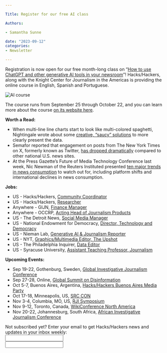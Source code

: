 ```yaml
---

Title: Register for our free AI class

Authors: 

- Samantha Sunne

date: "2023-09-12" 
categories: 
- Newsletter 

---
```


Registration is now open for our free month-long class on “[How to use ChatGPT and other generative AI tools in your newsroom](https://journalismcourses.org/course/how-to-use-chatgpt-and-other-generative-ai-tools-in-your-newsrooms/)”! Hacks/Hackers, along with the Knight Center for Journalism in the Americas is providing the online course in English, Spanish and Portuguese. 

![AI course](https://media.licdn.com/dms/image/sync/D4D27AQFMO4zrDLeTvw/articleshare-shrink_1280_800/0/1693860736924?e=1695056400&v=beta&t=qc7g6sTlvASEIz64pCX6Jg76EPjWJZKl5lwpE9wSAG4)

The course runs from September 25 through October 22, and you can learn more about the course [on its website here](https://journalismcourses.org/course/how-to-use-chatgpt-and-other-generative-ai-tools-in-your-newsrooms/).

**Worth a Read:**



* When multi-line line charts start to look like multi-colored spaghetti, Nightingale wrote about some [creative, “saucy” solutions](https://nightingaledvs.com/spaghetti-dashboard-chart-solutions/) to more clearly present the data.
* Semafor reported that engagement on posts from The New York Times on X, formerly known as Twitter, [has dropped dramatically](https://www.semafor.com/article/09/10/2023/twitter-appears-to-throttle-new-york-times) compared to other national U.S. news sites.
* At the Press Gazette’s Future of Media Technology Conference last week, Nic Newman of the Reuters Instituted presented [ten major trends in news consumption](https://pressgazette.co.uk/media-audience-and-business-data/media_metrics/news-trends-2023/) to watch out for, including platform shifts and international declines in news consumption.

**Jobs:**



* US - Hacks/Hackers, [Community Coordinator](https://www.hackshackers.com/news/2023/08/hacks-hackers-seeks-community-coordinator/)
* US - Hacks/Hackers, [Researcher](https://www.hackshackers.com/news/2023/08/hacks-hackers-hiring-a-researcher/)
* Anywhere - GIJN, [Finance Manager](https://global-investigative-journalism-network.rippling-ats.com/job/668586/finance-manager)
* Anywhere - OCCRP, [Acting Head of Journalism Products](https://www.occrp.org/en/occrp-jobs/acting-head-of-journalism-products)
* US - The Detroit News, [Social Media Manager](https://careers.journalists.org/jobs/19111053/social-media-manager)
* US - National Endowment for Democracy, [Director, Technology and Democracy](https://www.ned.org/about/jobs/#op-584674-2360-director-technology-and-democracy)
* US - Nieman Lab, [Generative AI & Journalism Reporter](https://www.niemanlab.org/2023/09/nieman-lab-is-expanding-come-work-with-us/)
* US - NYT, [Graphics/Multimedia Editor, The Upshot](https://nytimes.wd5.myworkdayjobs.com/en-US/NYT/job/New-York-NY/Graphics-Multimedia-Editor--The-Upshot_REQ-014694-1)
* US - The Philadelphia Inquirer, [Data Editor](https://us231.dayforcehcm.com/CandidatePortal/en-US/philainquirer/Posting/View/833)
* US - Syracuse University, [Assistant Teaching Professor, Journalism](https://www.sujobopps.com/postings/100788)

**Upcoming Events:**



* Sep 19-22, Gothenburg, Sweden, [Global Investigative Journalism Conference](https://gijc2023.org/)
* Sep 27-28, Online, [Global Summit on Disinformation](https://cumbredesinformacion.com/)
* Oct 5-7, Buenos Aires, Argentina, [Hacks/Hackers Buenos Aires Media Party](https://mediaparty.org/)
* Oct 17-18, Minneapolis, US, [SRC CON](https://2023.srccon.org/)
* Nov 3-4, Columbia, MO, US, [RJI Symposium](https://rji.submittable.com/submit/254162/rji-symposium-in-service-to-our-communities)
* Nov 9-12, Toronto, Canada, [WikiConference North America](https://wikiconference.org/wiki/2023/Main_Page)
* Nov 20-22, Johannesburg, South Africa, [African Investigative Journalism Conference](https://aijc.africa/)

<div id="mc_embed_signup"><form id="mc-embedded-subscribe-form" class="validate" action="//hackshackers.us1.list-manage.com/subscribe/post?u=c56f2e53d5ed6ef87f8aaa75c&amp;id=fb2bc6f10b" method="post" name="mc-embedded-subscribe-form" novalidate="" target="_blank">

<div id="mc_embed_signup_scroll">

<div class="mc-field-group"><label for="mce-EMAIL">Not subscribed yet? Enter your email to get Hacks/Hackers news and updates in your inbox weekly:  </label></div>

<div class="mc-field-group"><input id="mce-EMAIL" class="required email" name="EMAIL" type="email" value="" /></div>

<!-- real people should not fill this in and expect good things - do not remove this or risk form bot signups-->

<div style="position: absolute; left: -5000px;"><input tabindex="-1" name="b_c56f2e53d5ed6ef87f8aaa75c_fb2bc6f10b" type="text" value="" /></div>

<div class="clear"><input id="mc-embedded-subscribe" class="button" name="subscribe" typ
